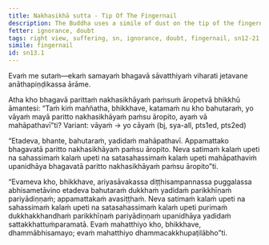 ```yaml
---
title: Nakhasikhā sutta - Tip Of The Fingernail
description: The Buddha uses a simile of dust on the tip of the fingernail to illustrate that for a person attained to right view, the suffering that remains is only a small amount compared to the suffering that has been exhausted and overcome.
fetter: ignorance, doubt
tags: right view, suffering, sn, ignorance, doubt, fingernail, sn12-21
simile: fingernail
id: sn13.1
---
```


Evaṁ me sutaṁ—ekaṁ samayaṁ bhagavā sāvatthiyaṁ viharati jetavane anāthapiṇḍikassa ārāme.

Atha kho bhagavā parittaṁ nakhasikhāyaṁ paṁsuṁ āropetvā bhikkhū āmantesi: “Taṁ kiṁ maññatha, bhikkhave, katamaṁ nu kho bahutaraṁ, yo vāyaṁ mayā paritto nakhasikhāyaṁ paṁsu āropito, ayaṁ vā mahāpathavī”ti? Variant: vāyaṁ → yo cāyaṁ (bj, sya-all, pts1ed, pts2ed)

“Etadeva, bhante, bahutaraṁ, yadidaṁ mahāpathavī. Appamattako bhagavatā paritto nakhasikhāyaṁ paṁsu āropito. Neva satimaṁ kalaṁ upeti na sahassimaṁ kalaṁ upeti na satasahassimaṁ kalaṁ upeti mahāpathaviṁ upanidhāya bhagavatā paritto nakhasikhāyaṁ paṁsu āropito”ti.

“Evameva kho, bhikkhave, ariyasāvakassa diṭṭhisampannassa puggalassa abhisametāvino etadeva bahutaraṁ dukkhaṁ yadidaṁ parikkhīṇaṁ pariyādiṇṇaṁ; appamattakaṁ avasiṭṭhaṁ. Neva satimaṁ kalaṁ upeti na sahassimaṁ kalaṁ upeti na satasahassimaṁ kalaṁ upeti purimaṁ dukkhakkhandhaṁ parikkhīṇaṁ pariyādiṇṇaṁ upanidhāya yadidaṁ sattakkhattuṁparamatā. Evaṁ mahatthiyo kho, bhikkhave, dhammābhisamayo; evaṁ mahatthiyo dhammacakkhupaṭilābho”ti.
